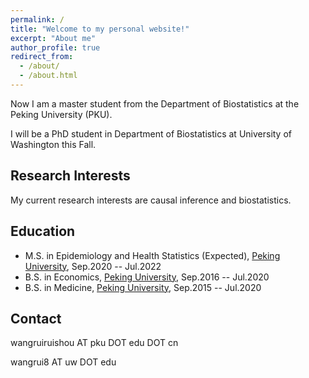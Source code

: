 ```yaml
---
permalink: /
title: "Welcome to my personal website!"
excerpt: "About me"
author_profile: true
redirect_from: 
  - /about/
  - /about.html
---
```



Now I am a master student from the Department of Biostatistics at the Peking University (PKU). 

I will be a PhD student in Department of Biostatistics at University of Washington this Fall.

Research Interests
-----------
My current research interests are causal inference and biostatistics.

Education
-----------
* M.S. in Epidemiology and Health Statistics (Expected), [Peking University](https://www.pku.edu.cn/), Sep.2020 -- Jul.2022
* B.S. in Economics, [Peking University](https://www.pku.edu.cn/), Sep.2016 -- Jul.2020
* B.S. in Medicine, [Peking University](https://www.pku.edu.cn/), Sep.2015 -- Jul.2020

Contact
-----------
wangruiruishou AT pku DOT edu DOT cn

wangrui8 AT uw DOT edu
